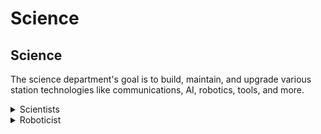 # Science

## Science <img src="https://lh3.googleusercontent.com/Gu82RVgvMEJshQ79i0fFAW66sFtgTQLpF0AfwWAyR1F3l7HRUfMEF4FfTpmX8vjrk_9rxG7ehL-0jjHLnOS2A6S8CC0wLM7EWRi5OGGk5-j8qg-7am-LlKL4CxpPE6MiTQBYwsnmByIs66rAcKTFVw" alt="" data-size="line">

The science department's goal is to build, maintain, and upgrade various station technologies like communications, AI, robotics, tools, and more.

<details>

<summary>Scientists</summary>

**Quantity: 3-5**

The scientists on the station occupy a crucial role on the station – updating various technologies for the station and conduct research in a variety of sub-departments.

Players in this role have a wide range of facilities at their disposal, such as a toxins research lab, experimental lab, and slime farm; all of which allow the science department to rack up research points they can use to climb research trees.

Enough research points will allow the station to develop greater tools and weapons, and also improve productivity of existing machinery. The scientist’s job is to figure out how to get research points using the available resources, and find out what the station needs sooner than anything else on the tech tree. This job allows for a lot of sandboxing, all in the name of science.

</details>

<details>

<summary>Roboticist</summary>

**Quantity: 2-3**

Players who enjoy seeing their creations move may want to choose the roboticist role, as their primary objective is, as you may imagine, creating & maintaining robots & cyborgs. As one of the easier jobs, the roboticist will find themselves worrying more about the assembly portion of the robot creation process rather than the software portion.

This is mostly because basic robots are brainless, while cyborgs are controlled by actual players. Whether the brain is artificial or real, the roboticists can insert it into a cyborg body, upon which it will carry out the roles of your typical cyborg.

Alongside robots & cyborgs, the roboticists can also create powerful mechs, which can often be the station’s final line of defense against highly dangerous threats to the station. Mechs are a large vehicle that humanoid players can control.

This role is often the portal back into the game for other players who have died (they can become a cyborg), and can be a great way for a newer player to learn while also contributing to other players’ experiences.

</details>
